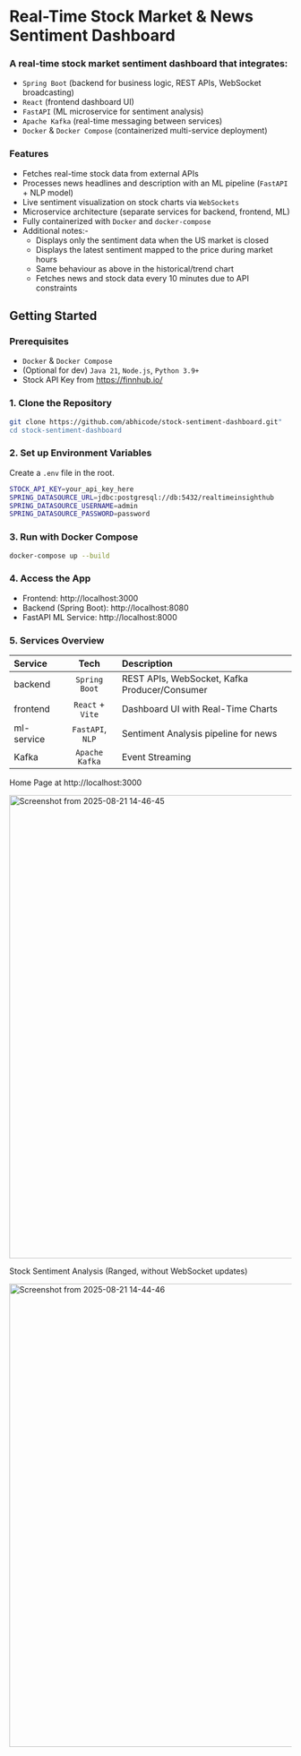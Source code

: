 # Real-Time Stock Market & News Sentiment Dashboard

### A real-time stock market sentiment dashboard that integrates:
- ```Spring Boot``` (backend for business logic, REST APIs, WebSocket broadcasting)
- ```React``` (frontend dashboard UI)
- ```FastAPI``` (ML microservice for sentiment analysis)
- ```Apache Kafka``` (real-time messaging between services)
- ```Docker``` & ```Docker Compose``` (containerized multi-service deployment)

### Features
- Fetches real-time stock data from external APIs
- Processes news headlines and description with an ML pipeline (```FastAPI``` + NLP model)
- Live sentiment visualization on stock charts via ```WebSockets```
- Microservice architecture (separate services for backend, frontend, ML)
- Fully containerized with ```Docker``` and ```docker-compose```
- Additional notes:-
  - Displays only the sentiment data when the US market is closed
  - Displays the latest sentiment mapped to the price during market hours
  - Same behaviour as above in the historical/trend chart
  - Fetches news and stock data every 10 minutes due to API constraints

## Getting Started

### Prerequisites
- ```Docker``` & ```Docker Compose```
- (Optional for dev) ```Java 21```, ```Node.js```, ```Python 3.9+```
- Stock API Key from https://finnhub.io/

### 1. Clone the Repository
```bash
git clone https://github.com/abhicode/stock-sentiment-dashboard.git"
cd stock-sentiment-dashboard
```
### 2. Set up Environment Variables

Create a ```.env``` file in the root.
```bash
STOCK_API_KEY=your_api_key_here
SPRING_DATASOURCE_URL=jdbc:postgresql://db:5432/realtimeinsighthub
SPRING_DATASOURCE_USERNAME=admin
SPRING_DATASOURCE_PASSWORD=password
```

### 3. Run with Docker Compose
```bash
docker-compose up --build
```

### 4. Access the App

- Frontend: http://localhost:3000
- Backend (Spring Boot): http://localhost:8080
- FastAPI ML Service: http://localhost:8000

### 5. Services Overview
| Service | Tech | Description |
|:------------|:--------------:|:-------------|
| backend      | ```Spring Boot```    | REST APIs, WebSocket, Kafka Producer/Consumer        |
| frontend     | ```React``` + ```Vite```   | Dashboard UI with Real-Time Charts |
| ml-service   | ```FastAPI```, ```NLP```   | Sentiment Analysis pipeline for news |
| Kafka        | ```Apache Kafka```   | Event Streaming |

Home Page at http://localhost:3000

<img width="1458" height="827" alt="Screenshot from 2025-08-21 14-46-45" src="https://github.com/user-attachments/assets/8e5888ff-df1d-46a9-b17a-046e45f288b2" />

Stock Sentiment Analysis (Ranged, without WebSocket updates)

<img width="1458" height="827" alt="Screenshot from 2025-08-21 14-44-46" src="https://github.com/user-attachments/assets/43d6d96f-e5af-42c3-821c-c5abfc270943" />










